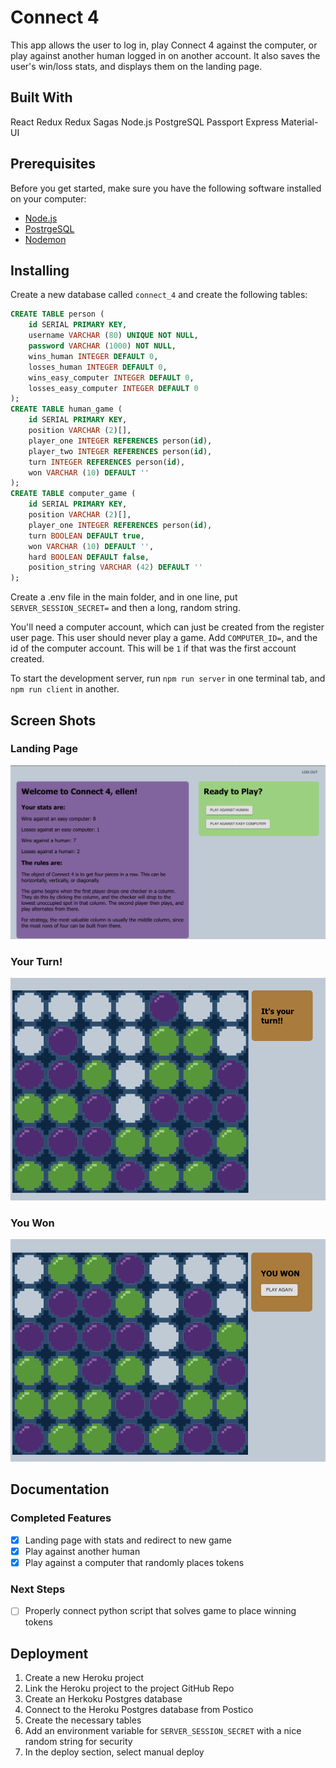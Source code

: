 # Connect 4
This app allows the user to log in, play Connect 4 against the computer, or play against another human logged in on another account. It also saves the user's win/loss stats, and displays them on the landing page. 

## Built With
React
Redux
Redux Sagas
Node.js
PostgreSQL
Passport
Express
Material-UI

## Prerequisites

Before you get started, make sure you have the following software installed on your computer:

- [Node.js](https://nodejs.org/en/)
- [PostrgeSQL](https://www.postgresql.org/)
- [Nodemon](https://nodemon.io/)

## Installing

Create a new database called `connect_4` and create the following tables:

```SQL
CREATE TABLE person (
    id SERIAL PRIMARY KEY,
    username VARCHAR (80) UNIQUE NOT NULL,
    password VARCHAR (1000) NOT NULL,
    wins_human INTEGER DEFAULT 0,
    losses_human INTEGER DEFAULT 0,
    wins_easy_computer INTEGER DEFAULT 0,
    losses_easy_computer INTEGER DEFAULT 0
);
CREATE TABLE human_game (
    id SERIAL PRIMARY KEY, 
    position VARCHAR (2)[],
    player_one INTEGER REFERENCES person(id),
    player_two INTEGER REFERENCES person(id),
    turn INTEGER REFERENCES person(id),
    won VARCHAR (10) DEFAULT ''
);
CREATE TABLE computer_game (
    id SERIAL PRIMARY KEY, 
    position VARCHAR (2)[],
    player_one INTEGER REFERENCES person(id),
    turn BOOLEAN DEFAULT true,
    won VARCHAR (10) DEFAULT '',
    hard BOOLEAN DEFAULT false,
    position_string VARCHAR (42) DEFAULT ''
);
```

Create a .env file in the main folder, and in one line, put `SERVER_SESSION_SECRET=` and then a long, random string. 

You'll need a computer account, which can just be created from the register user page. This user should never play a game. Add `COMPUTER_ID=`, and the id of the computer account. This will be `1` if that was the first account created.  

To start the development server, run `npm run server` in one terminal tab, and `npm run client` in another. 

## Screen Shots

### Landing Page
![landing page](documentation/images/landing-page.png)

### Your Turn!
![your turn](documentation/images/your-turn.png)

### You Won
![you won](documentation/images/you-won.png)

## Documentation

### Completed Features

- [x] Landing page with stats and redirect to new game
- [x] Play against another human
- [x] Play against a computer that randomly places tokens

### Next Steps

- [ ] Properly connect python script that solves game to place winning tokens

## Deployment

1. Create a new Heroku project
1. Link the Heroku project to the project GitHub Repo
1. Create an Herkoku Postgres database
1. Connect to the Heroku Postgres database from Postico
1. Create the necessary tables
1. Add an environment variable for `SERVER_SESSION_SECRET` with a nice random string for security
1. In the deploy section, select manual deploy
